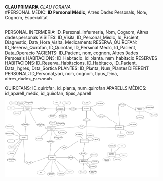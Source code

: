 **CLAU PRIMARIA**  *CLAU FORANA*
<br>
#PERSONAL MÈDIC: 
**ID Personal Mèdic**, Altres Dades Personals, Nom, Cognom,  Especialitat

<br>
PERSONAL INFERMERIA: 
ID_Personal_Infermeria, Nom, Cognom, Altres dades personals
VISITES: 
ID_Visita, ID_Personal_Mèdic, Id_Pacient, Diagnostic, Data_Hora_Visita, Medicaments
RESERVA_QUIROFAN:
ID_Reserva_Quirofan, ID_Quirofan, ID_Personal Medic, Id_Pacient, Data_Operacio
PACIENTS:
ID_Pacient, nom, cognom, Altres Dades Personals
HABITACIONS:
ID_Habitacio, id_planta, num_habitacio
RESERVES HABITACIONS:
ID_Reserva_Habitacions, ID_Habitacio, ID_Pacient, Data_Ingres, Data_Sortida
PLANTES:
ID_Planta, Num_Plantes
DIFERENT PERSONAL:
ID_Personal_vari, nom, cognom, tipus_feina, altres_dades_personals

QUIROFANS:
ID_quiròfan, id_planta, num_quirofan
APARELLS MÈDICS:
id_aparell_mèdic, id_quirofan, tipus_aparell

![Imatge_ModelER](Imatges/Model_Relacional.png)
